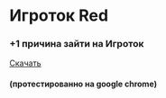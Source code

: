 
# Игроток Red
### +1 причина зайти на Игроток
[Скачать](https://github.com/rizobyte/igrotok-red/releases/download/1.0/igrotok-red.zip)
#### (протестированно на google chrome)
